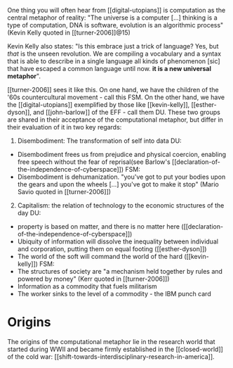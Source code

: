 One thing you will often hear from [[digital-utopians]] is computation as the central metaphor of reality: "The universe is a computer [...] thinking is a type of computation, DNA is software, evolution is an algorithmic process" (Kevin Kelly quoted in [[turner-2006]]@15)

Kevin Kelly also states: "Is this embrace just a trick of language? Yes, but *that* is the unseen revolution. We are compiling a vocabulary and a syntax that is able to describe in a single language all kinds of phenomenon [sic] that have escaped a common language until now. **it is a new universal metaphor**".

[[turner-2006]] sees it like this. On one hand, we have the children of the '60s countercultural movement - call this FSM. On the other hand, we have the [[digital-utopians]] exemplified by those like [[kevin-kelly]], [[esther-dyson]], and [[john-barlow]] of the EFF - call them DU. These two groups are shared in their acceptance of the computational metaphor, but differ in their evaluation of it in two key regards:

1. Disembodiment: The transformation of self into data
DU:
- Disembodiment frees us from prejudice and physical coercion, enabling free speech without the fear of reprisal(see Barlow's [[declaration-of-the-independence-of-cyberspace]]) 
FSM:
- Disembodiment is dehumanization. "you've got to put your bodies upon the gears and upon the wheels [...] you've got to make it stop" (Mario Savio quoted in [[turner-2006]])

2. Capitalism: the relation of technology to the economic structures of the day
DU:
- property is based on matter, and there is no matter here ([[declaration-of-the-independence-of-cyberspace]])
- Ubiquity of information will dissolve the inequality between individual and corporation, putting them on equal footing ([[esther-dyson]])
- The world of the soft will command the world of the hard ([[kevin-kelly]])
FSM:
- The structures of society are "a mechanism held together by rules and powered by money" (Kerr quoted in [[turner-2006]])
- Information as a commodity that fuels militarism
- The worker sinks to the level of a commodity - the IBM punch card
# Origins
The origins of the computational metaphor lie in the research world that started during WWII and became firmly established in the [[closed-world]] of the cold war: [[shift-towards-interdisciplinary-research-in-america]].


